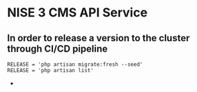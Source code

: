 # NISE 3 CMS API Service 

## In order to release a version to the cluster through CI/CD pipeline
```shell
RELEASE = 'php artisan migrate:fresh --seed'
RELEASE = 'php artisan list'
```


-